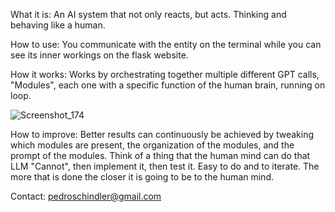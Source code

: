 What it is:
An AI system that not only reacts, but acts. Thinking and behaving like a human.

How to use:
You communicate with the entity on the terminal while you can see its inner workings on the flask website.

How it works:
Works by orchestrating together multiple different GPT calls, "Modules", each one with a specific function of the human brain, running on loop.

![Screenshot_174](https://github.com/BRlkl/AGI-Samantha/assets/63427520/ab2428f0-9194-4163-a503-370904961dac)

How to improve:
Better results can continuously be achieved by tweaking which modules are present, the organization of the modules, and the prompt of the modules.
Think of a thing that the human mind can do that LLM "Cannot", then implement it, then test it. Easy to do and to iterate. The more that is done the closer it is going to be to the human mind.

Contact: 
pedroschindler@gmail.com
